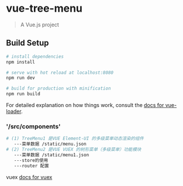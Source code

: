 # vue-tree-menu

> A Vue.js project

## Build Setup

``` bash
# install dependencies
npm install

# serve with hot reload at localhost:8080
npm run dev

# build for production with minification
npm run build
```

For detailed explanation on how things work, consult the [docs for vue-loader](http://vuejs.github.io/vue-loader).

### '/src/components'
 ``` bash
# (1) TreeMenu1 是VUE Element-UI 的多级菜单动态渲染的组件
	---菜单数据 /static/menu.json
# (2) TreeMenu2 是VUE VUEX 的树形菜单（多级菜单）功能模块
	---菜单数据 /static/menu1.json
	---store的使用
 	---router 配置
```

vuex [docs for vuex](https://vuex.vuejs.org/zh/guide/actions.html)
